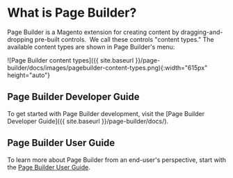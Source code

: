 # What is Page Builder?

Page Builder is a Magento extension for creating content by dragging-and-dropping pre-built controls. 
We call these controls "content types." The available content types are shown in Page Builder's menu:

![Page Builder content types]({{ site.baseurl }}/page-builder/docs/images/pagebuilder-content-types.png){:width="615px" height="auto"}

## Page Builder Developer Guide

To get started with Page Builder development, visit the [Page Builder Developer Guide]({{ site.baseurl }}/page-builder/docs/).

## Page Builder User Guide

To learn more about Page Builder from an end-user's perspective, start with the [Page Builder User Guide](https://docs.magento.com/m2/ee/user_guide/cms/page-builder.html).
